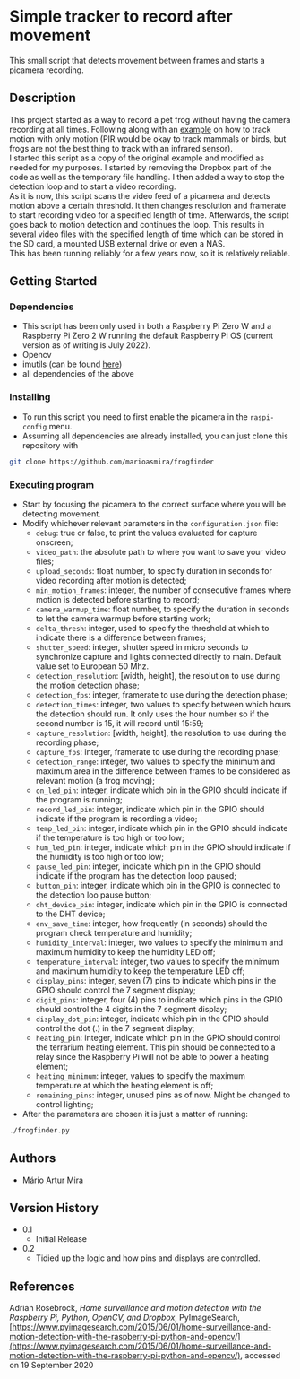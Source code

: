 # Simple tracker to record after movement

This small script that detects movement between frames and starts a picamera recording.

## Description

This project started as a way to record a pet frog without having the camera recording at all times. Following along with an [example](https://www.pyimagesearch.com/2015/06/01/home-surveillance-and-motion-detection-with-the-raspberry-pi-python-and-opencv/) on how to track motion with only motion (PIR would be okay to track mammals or birds, but frogs are not the best thing to track with an infrared sensor).  
I started this script as a copy of the original example and modified as needed for my purposes. I started by removing the Dropbox part of the code as well as the temporary file handling. I then added a way to stop the detection loop and to start a video recording.  
As it is now, this script scans the video feed of a picamera and detects motion above a certain threshold. It then changes resolution and framerate to start recording video for a specified length of time. Afterwards, the script goes back to motion detection and continues the loop. This results in several video files with the specified length of time which can be stored in the SD card, a mounted USB external drive or even a NAS.  
This has been running reliably for a few years now, so it is relatively reliable.

## Getting Started

### Dependencies

* This script has been only used in both a Raspberry Pi Zero W and a Raspberry Pi Zero 2 W running the default Raspberry Pi OS (current version as of writing is July 2022).
* Opencv
* imutils (can be found [here](https://github.com/jrosebr1/imutils))
* all dependencies of the above

### Installing

* To run this script you need to first enable the picamera in the `raspi-config` menu.
* Assuming all dependencies are already installed, you can just clone this repository with

```bash
git clone https://github.com/marioasmira/frogfinder
```

### Executing program

* Start by focusing the picamera to the correct surface where you will be detecting movement.
* Modify whichever relevant parameters in the `configuration.json` file:
  * `debug`: true or false, to print the values evaluated for capture onscreen;
  * `video_path`: the absolute path to where you want to save your video files;
  * `upload_seconds`: float number, to specify duration in seconds for video recording after motion is detected;
  * `min_motion_frames`: integer, the number of consecutive frames where motion is detected before starting to record;
  * `camera_warmup_time`: float number, to specify the duration in seconds to let the camera warmup before starting work;
  * `delta_thresh`: integer, used to specify the threshold at which to indicate there is a difference between frames;
  * `shutter_speed`: integer, shutter speed in micro seconds to synchronize capture and lights connected directly to main. Default value set to European 50 Mhz.
  * `detection_resolution`: [width, height], the resolution to use during the motion detection phase;
  * `detection_fps`: integer, framerate to use during the detection phase;
  * `detection_times`: integer, two values to specify between which hours the detection should run. It only uses the hour number so if the second number is 15, it will record until 15:59;
  * `capture_resolution`: [width, height], the resolution to use during the recording phase;
  * `capture_fps`: integer, framerate to use during the recording phase;
  * `detection_range`: integer, two values to specify the minimum and maximum area in the difference between frames to be considered as relevant motion (a frog moving);
  * `on_led_pin`: integer, indicate which pin in the GPIO should indicate if the program is running;
  * `record_led_pin`: integer, indicate which pin in the GPIO should indicate if the program is recording a video;
  * `temp_led_pin`: integer, indicate which pin in the GPIO should indicate if the temperature is too high or too low;
  * `hum_led_pin`: integer, indicate which pin in the GPIO should indicate if the humidity is too high or too low;
  * `pause_led_pin`: integer, indicate which pin in the GPIO should indicate if the program has the detection loop paused;
  * `button_pin`: integer, indicate which pin in the GPIO is connected to the detection loo pause button;
  * `dht_device_pin`: integer, indicate which pin in the GPIO is connected to the DHT device;
  * `env_save_time`: integer, how frequently (in seconds) should the program check temperature and humidity;
  * `humidity_interval`: integer, two values to specify the minimum and maximum humidity to keep the humidity LED off;
  * `temperature_interval`: integer, two values to specify the minimum and maximum humidity to keep the temperature LED off;
  * `display_pins`: integer, seven (7) pins to indicate which pins in the GPIO should control the 7 segment display;
  * `digit_pins`: integer, four (4) pins to indicate which pins in the GPIO should control the 4 digits in the 7 segment display;
  * `display_dot_pin`: integer, indicate which pin in the GPIO should control the dot (.) in the 7 segment display;
  * `heating_pin`: integer, indicate which pin in the GPIO should control the terrarium heating element. This pin should be connected to a relay since the Raspberry Pi will not be able to power a heating element;
  * `heating_minimum`: integer, values to specify the maximum temperature at which the heating element is off;
  * `remaining_pins`: integer, unused pins as of now. Might be changed to control lighting;
* After the parameters are chosen it is just a matter of running:

```bash
./frogfinder.py
```

## Authors

* Mário Artur Mira

## Version History

* 0.1
  * Initial Release
* 0.2
  * Tidied up the logic and how pins and displays are controlled.

## References

Adrian Rosebrock, *Home surveillance and motion detection with the Raspberry Pi, Python, OpenCV, and Dropbox*, PyImageSearch, [https://www.pyimagesearch.com/2015/06/01/home-surveillance-and-motion-detection-with-the-raspberry-pi-python-and-opencv/](https://www.pyimagesearch.com/2015/06/01/home-surveillance-and-motion-detection-with-the-raspberry-pi-python-and-opencv/), accessed on 19 September 2020
